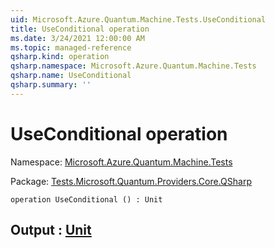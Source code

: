 ```yaml
---
uid: Microsoft.Azure.Quantum.Machine.Tests.UseConditional
title: UseConditional operation
ms.date: 3/24/2021 12:00:00 AM
ms.topic: managed-reference
qsharp.kind: operation
qsharp.namespace: Microsoft.Azure.Quantum.Machine.Tests
qsharp.name: UseConditional
qsharp.summary: ''
---
```


# UseConditional operation

Namespace: [Microsoft.Azure.Quantum.Machine.Tests](xref:Microsoft.Azure.Quantum.Machine.Tests)

Package: [Tests.Microsoft.Quantum.Providers.Core.QSharp](https://nuget.org/packages/Tests.Microsoft.Quantum.Providers.Core.QSharp)




```qsharp
operation UseConditional () : Unit
```


## Output : [Unit](xref:microsoft.quantum.lang-ref.unit)


